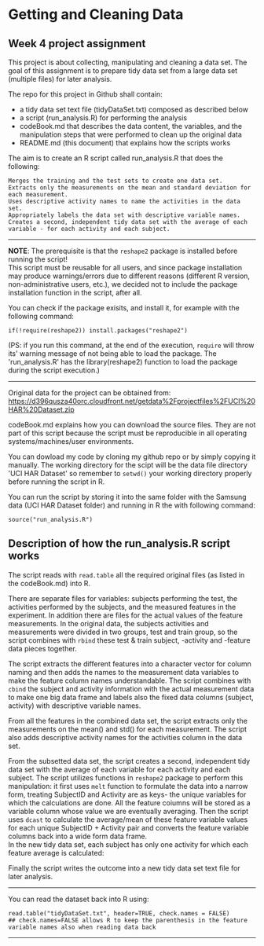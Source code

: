 # Getting and Cleaning Data 
## Week 4 project assignment

This project is about collecting, manipulating and cleaning a data set.
The goal of this assignment is to prepare tidy data set from a large data set (multiple files) for later analysis.

The repo for this project in Github shall contain:
- a tidy data set text file (tidyDataSet.txt) composed as described below 
- a script (run_analysis.R) for performing the analysis 
- codeBook.md that describes the data content, the variables, and the manipulation steps that were performed to clean up the original data
- README.md (this document) that explains how the scripts works


The aim is to create an R script called run_analysis.R that does the following:

    Merges the training and the test sets to create one data set.
    Extracts only the measurements on the mean and standard deviation for each measurement.
    Uses descriptive activity names to name the activities in the data set.
    Appropriately labels the data set with descriptive variable names.
    Creates a second, independent tidy data set with the average of each variable - for each activity and each subject.


****
**NOTE**: The prerequisite is that the `reshape2` package is installed before running the script!  
This script must be reusable for all users, and since package installation may produce warnings/errors due to different reasons (different R version, non-administrative users, etc.),
we decided not to include the package installation function in the script, after all.

You can check if the package exisits, and install it, for example with the following command:
```{r]
if(!require(reshape2)) install.packages("reshape2")
```
(PS: if you run this command, at the end of the execution, `require` will throw its' warning message of not being able to load the package. The 'run_analysis.R' has the library(reshape2) function to load the package during the script execution.)

***
Original data for the project can be obtained from:
https://d396qusza40orc.cloudfront.net/getdata%2Fprojectfiles%2FUCI%20HAR%20Dataset.zip

codeBook.md explains how you can download the source files. They are not part of this script because the script must be reproducible in all operating systems/machines/user environments. 


You can dowload my code by cloning my github repo or by simply copying it manually.
The working directory for the scipt will be the data file directory 'UCI HAR Dataset' so remember to `setwd()` your
working directory properly before running the script in R.

You can run the script by storing it into the same folder with the Samsung data (UCI HAR Dataset folder) and running in R the with following command:
```{r]
source("run_analysis.R")
```

## Description of how the run_analysis.R script works

The script reads with `read.table` all the required original files (as listed in the codeBook.md) into R.

There are separate files for variables: subjects performing the test, the activities performed by the subjects, and the measured features in the experiment. In addition there are files for the actual values of the feature measurements.
In the original data, the subjects activities and measurements were divided in two groups, test and train group, so the script combines with `rbind` these test & train subject, -activity and -feature data pieces together.

The script extracts the different features into a character vector for column naming and then adds the names to the measurement data variables to make the feature column names understandable.
The script combines with `cbind` the subject and activity information with the actual measurement data to make one big data frame and labels also the fixed data columns (subject, activity) with descriptive variable names.

From all the features in the combined data set, the script extracts only the measurements on the mean() and std() for each measurement.
The script also adds descriptive activity names for the activities column in the data set.

From the subsetted data set, the script creates a second, independent tidy data set with the average of each variable for each activity and each subject.
The script utilizes functions in `reshape2` package to perform this manipulation: it first uses `melt` function to formulate the data into a narrow form, treating SubjectID and Activity are as keys- the unique variables for which the calculations are done. All the feature coiumns will be stored as a variable column whose value we are eventually averaging.
Then the script uses `dcast` to calculate the average/mean of these feature variable values for each unique SubjectID + Activity pair and converts the feature variable columns back into a wide form data frame.  
In the new tidy data set, each subject has only one activity for which each feature average is calculated:

Finally the script writes the outcome into a new tidy data set text file for later analysis.

***
You can read the dataset back into R using:
```{r]
read.table("tidyDataSet.txt", header=TRUE, check.names = FALSE) 
## check.names=FALSE allows R to keep the parenthesis in the feature variable names also when reading data back
```
***


